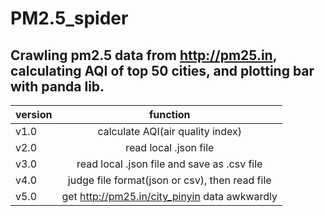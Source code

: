 # PM2.5_spider
## Crawling pm2.5 data from http://pm25.in, calculating AQI of top 50 cities, and plotting bar with panda lib.
version|function
---|:---:
v1.0|calculate AQI(air quality index)
v2.0|read local .json file
v3.0|read local .json file and save as .csv file
v4.0|judge file format(json or csv), then read file
v5.0|get http://pm25.in/city_pinyin data awkwardly
